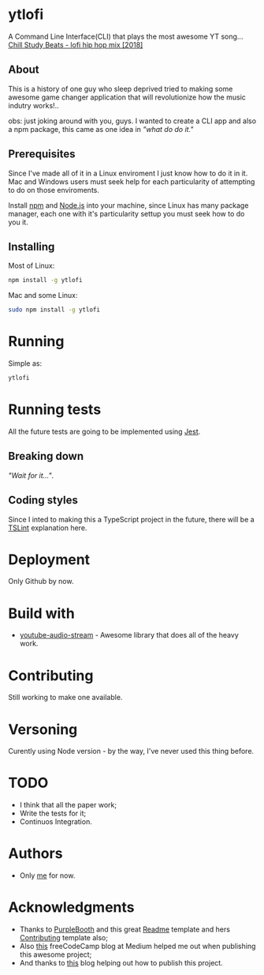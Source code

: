 # ytlofi
A Command Line Interface(CLI) that plays the most awesome YT song... [Chill Study Beats - lofi hip hop mix [2018]](https://youtu.be/-FlxM_0S2lA)
## About
This is a history of one guy who sleep deprived tried to making some awesome game changer application that will revolutionize how the music indutry works!..

obs: just joking around with you, guys. I wanted to create a CLI app and also a npm package, this came as one idea in _"what do do it."_
## Prerequisites
Since I've made all of it in a Linux enviroment I just know how to do it in it. Mac and Windows users must seek help for each particularity of attempting to do on those enviroments.

Install [npm](https://www.npmjs.com/) and [Node.js](https://nodejs.org/en/) into your machine, since Linux has many package manager, each one with it's particularity settup you must seek how to do you it.
## Installing
Most of Linux:
```bash
npm install -g ytlofi
```
Mac and some Linux:
```bash
sudo npm install -g ytlofi
```
# Running
Simple as:
```bash
ytlofi
```
# Running tests
All the future tests are going to be implemented using [Jest](https://facebook.github.io/jest/).
## Breaking down
_"Wait for it..."_.
## Coding styles
Since I inted to making this a TypeScript project in the future, there will be a [TSLint](https://palantir.github.io/tslint/) explanation here.
# Deployment
Only Github by now.
# Build with
* [youtube-audio-stream](https://github.com/JamesKyburz/youtube-audio-stream) - Awesome library that does all of the heavy work.
# Contributing
Still working to make one available.
# Versoning
Curently using Node version - by the way, I've never used this thing before.
# TODO
* I think that all the paper work;
* Write the tests for it;
* Continuos Integration.
# Authors
* Only [me](https://github.com/Fazendaaa) for now.
# Acknowledgments
* Thanks to [PurpleBooth](https://gist.github.com/PurpleBooth) and this great [Readme](https://gist.github.com/PurpleBooth/109311bb0361f32d87a2) template and hers [Contributing](https://gist.github.com/PurpleBooth/b24679402957c63ec426) template also;
* Also [this](https://medium.freecodecamp.org/writing-command-line-applications-in-nodejs-2cf8327eee2) freeCodeCamp blog at Medium helped me out when publishing this awesome project;
* And thanks to [this](https://javascriptplayground.com/node-command-line-tool/) blog helping out how to publish this project.
